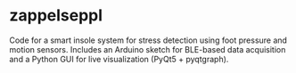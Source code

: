 # zappelseppl
Code for a smart insole system for stress detection using foot pressure and motion sensors. Includes an Arduino sketch for BLE-based data acquisition and a Python GUI for live visualization (PyQt5 + pyqtgraph).
